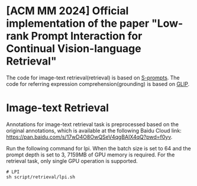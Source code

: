 # [ACM MM 2024] Official implementation of the paper "Low-rank Prompt Interaction for Continual Vision-language Retrieval"


The code for image-text retrieval(retrieval) is based on  [S-prompts](https://github.com/iamwangyabin/S-Prompts).
The code for referring expression comprehension(grounding) is based on [GLIP](https://github.com/microsoft/GLIP).

# Image-text Retrieval
Annotations for image-text retrieval task is preprocessed based on the original annotations, which is available at the following Baidu Cloud link: https://pan.baidu.com/s/17wD4O8OwQSeV4qgBAIX4qQ?pwd=f0yv.

Run the following command for lpi. When the batch size is set to 64 and the prompt depth is set to 3, 7159MB of GPU memory is required. 
For the retrieval task, only single GPU operation is supported.

```
# LPI
sh script/retrieval/lpi.sh
```
<!-- Some bugs need to be fixed... -->
